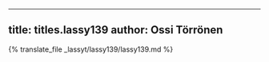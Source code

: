 
---
title: titles.lassy139
author: Ossi Törrönen
---
{% translate_file _lassyt/lassy139/lassy139.md %}